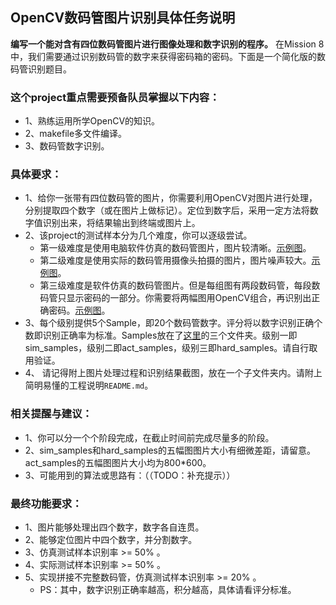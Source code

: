 ## OpenCV数码管图片识别具体任务说明
**编写一个能对含有四位数码管图片进行图像处理和数字识别的程序。**
在Mission 8中，我们需要通过识别数码管的数字来获得密码箱的密码。下面是一个简化版的数码管识别题目。

### 这个project重点需要预备队员掌握以下内容：
- 1、熟练运用所学OpenCV的知识。
- 2、makefile多文件编译。
- 3、数码管数字识别。

### 具体要求： 

- 1、给你一张带有四位数码管的图片，你需要利用OpenCV对图片进行处理，分别提取四个数字（或在图片上做标记）。定位到数字后，采用一定方法将数字值识别出来，将结果输出到终端或图片上。
- 2、该project的测试样本分为几个难度，你可以逐级尝试。
    - 第一级难度是使用电脑软件仿真的数码管图片，图片较清晰。[示例图](https://github.com/SYSU-AERO-SWIFT/tutorial_2018/blob/master/examples_and_samples/week3_example1.jpg)。
    - 第二级难度是使用实际的数码管用摄像头拍摄的图片，图片噪声较大。[示例图](https://github.com/SYSU-AERO-SWIFT/tutorial_2018/blob/master/examples_and_samples/week3_example2.jpg)。
    - 第三级难度是软件仿真的数码管图片。但是每组图有两段数码管，每段数码管只显示密码的一部分。你需要将两幅图用OpenCV组合，再识别出正确密码。[示例图](https://github.com/SYSU-AERO-SWIFT/tutorial_2018/blob/master/examples_and_samples/week3_example3.jpg)。
- 3、每个级别提供5个Sample，即20个数码管数字。评分将以数字识别正确个数即识别正确率为标准。Samples放在了[这里](https://github.com/SYSU-AERO-SWIFT/tutorial_2018/blob/master/examples_and_samples)的三个文件夹。级别一即sim_samples，级别二即act_samples，级别三即hard_samples。请自行取用验证。
- 4、 请记得附上图片处理过程和识别结果截图，放在一个子文件夹内。请附上简明易懂的工程说明`README.md`。


### 相关提醒与建议：

- 1、你可以分一个个阶段完成，在截止时间前完成尽量多的阶段。
- 2、sim_samples和hard_samples的五幅图图片大小有细微差距，请留意。act_samples的五幅图图片大小均为800*600。
- 3、可能用到的算法或思路有：（（TODO：补充提示））


### 最终功能要求：

- 1、图片能够处理出四个数字，数字各自连贯。
- 2、能够定位图片中四个数字，并分割数字。
- 3、仿真测试样本识别率 >= 50% 。
- 4、实际测试样本识别率 >= 50% 。
- 5、实现拼接不完整数码管，仿真测试样本识别率 >= 20% 。
   - PS：其中，数字识别正确率越高，积分越高，具体请看评分标准。

